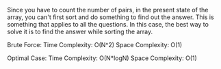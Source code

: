 Since you have to count the number of pairs, in the present state of the array, you can't first sort and do something to find out the answer. This is something that applies to all the questions. 
In this case, the best way to solve it is to find the answer while sorting the array. 

Brute Force:
Time Complexity: O(N^2)
Space Complexity: O(1)

Optimal Case:
Time Complexity: O(N*logN)
Space Complexity: O(1)

